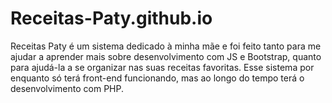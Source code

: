 # Receitas-Paty.github.io
Receitas Paty é um sistema dedicado à minha mãe e foi feito tanto para me ajudar a aprender mais sobre desenvolvimento com JS e Bootstrap, quanto para ajudá-la a se organizar nas suas receitas favoritas. Esse sistema por enquanto só terá front-end funcionando, mas ao longo do tempo terá o desenvolvimento com PHP.
